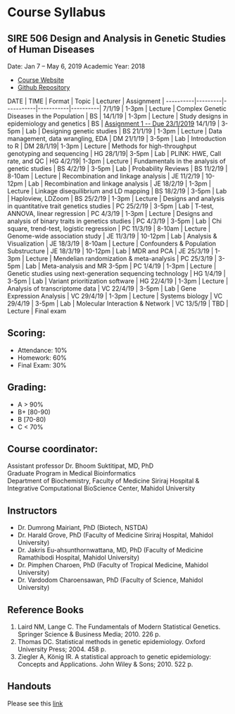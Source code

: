 Course Syllabus
===============

SIRE 506 Design and Analysis in Genetic Studies of Human Diseases
-----------------------------------------------------------------
Date:  Jan 7 – May 6, 2019
Academic Year: 2018

-   [Course Website](https://si-medbif.github.io/SIRE506/)
-   [Github Repository](https://github.com/si-medbif/SIRE506)


DATE | TIME | Format | Topic | Lecturer | Assignment |
----------|---------|-----------|-----------|----------|
7/1/19 | 1-3pm | Lecture | Complex Genetic Diseases in the Population | BS |
14/1/19 | 1-3pm | Lecture | Study designs in epidemiology and genetics | BS | [Assignment 1 -- Due 23/1/2019](assignment/assignment01.md)
14/1/19 | 3-5pm | Lab | Designing genetic studies | BS
21/1/19 | 1-3pm | Lecture | Data management, data wrangling, EDA | DM
21/1/19 | 3-5pm | Lab | Introduction to R | DM
28/1/19| 1-3pm | Lecture | Methods for high-throughput genotyping and sequencing | HG
28/1/19| 3-5pm | Lab | PLINK: HWE, Call rate, and QC | HG
4/2/19| 1-3pm | Lecture | Fundamentals in the analysis of genetic studies | BS
4/2/19 | 3-5pm | Lab | Probability Reviews | BS
11/2/19  | 8-10am | Lecture | Recombination and linkage analysis | JE
11/2/19 | 10-12pm | Lab | Recombination and linkage analysis | JE
18/2/19 | 1-3pm | Lecture | Linkage disequilibrium and LD mapping | BS
18/2/19 | 3-5pm | Lab | Haploview, LDZoom | BS
25/2/19 | 1-3pm | Lecture | Designs and analysis in quantitative trait genetics studies | PC
25/2/19 | 3-5pm | Lab | T-test, ANNOVA, linear regression | PC
4/3/19 | 1-3pm | Lecture | Designs and analysis of binary traits in genetics studies | PC
4/3/19 | 3-5pm | Lab | Chi square, trend-test, logistic regression | PC
11/3/19 | 8-10am | Lecture | Genome-wide association study | JE
11/3/19 | 10-12pm | Lab | Analysis & Visualization | JE
18/3/19 | 8-10am | Lecture | Confounders & Population Substructure | JE
18/3/19 | 10-12pm | Lab | MDR and PCA | JE
25/3/19 | 1-3pm | Lecture | Mendelian randomization & meta-analysis | PC
25/3/19 | 3-5pm | Lab | Meta-analysis and MR 3-5pm | PC
1/4/19 | 1-3pm | Lecture | Genetic studies using next-generation sequencing technology | HG
1/4/19 | 3-5pm | Lab | Variant prioritization software | HG
22/4/19 | 1-3pm | Lecture | Analysis of transcriptome data | VC
22/4/19 | 3-5pm | Lab | Gene Expression Analysis | VC
29/4/19 | 1-3pm | Lecture | Systems biology  | VC
29/4/19 | 3-5pm | Lab | Molecular Interaction & Network | VC
13/5/19 | TBD | Lecture | Final exam

Scoring:
--------

* Attendance: 10%
* Homework: 60%
* Final Exam: 30%

Grading:
--------

* A > 90%
* B+ [80-90)
* B [70-80)
* C < 70%

Course coordinator:
-------------------

Assistant professor Dr. Bhoom Suktitipat, MD, PhD  
Graduate Program in Medical Bioinformatics  
Department of Biochemistry, Faculty of Medicine Siriraj Hospital &  
Integrative Computational BioScience Center, Mahidol University

Instructors
----------
* Dr. Dumrong Mairiant, PhD (Biotech, NSTDA)
* Dr. Harald Grove, PhD (Faculty of Medicine Siriraj Hospital, Mahidol University)
* Dr. Jakris Eu-ahsunthornwattana, MD, PhD (Faculty of Medicine Ramathibodi Hospital, Mahidol University)
* Dr. Pimphen Charoen, PhD (Faculty of Tropical Medicine, Mahidol University)
* Dr. Vardodom Charoensawan, PhD (Faculty of Science, Mahidol University)

Reference Books
------------------
1. Laird NM, Lange C. The Fundamentals of Modern Statistical Genetics. Springer Science & Business Media; 2010. 226 p.
2. Thomas DC. Statistical methods in genetic epidemiology. Oxford University Press; 2004. 458 p.
3. Ziegler A, König IR. A statistical approach to genetic epidemiology: Concepts and Applications. John Wiley & Sons; 2010. 522 p.

Handouts
-----------
Please see this [link](https://www.dropbox.com/sh/2uihuw7taej6lwb/AABqngbn71SeymYEgyyD9c4aa?dl=0)

